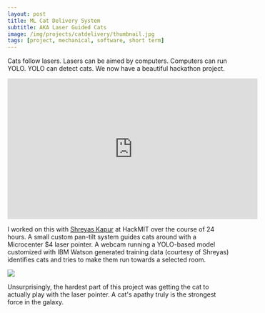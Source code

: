 ```yaml
---
layout: post
title: ML Cat Delivery System
subtitle: AKA Laser Guided Cats
image: /img/projects/catdelivery/thumbnail.jpg
tags: [project, mechanical, software, short term]
---
```

Cats follow lasers. Lasers can be aimed by computers. Computers can run YOLO. YOLO can detect cats. We now have a beautiful hackathon project.

<iframe width="560" height="315" src="https://www.youtube.com/embed/4MIq9EfABlo" frameborder="0" allow="accelerometer; autoplay; encrypted-media; gyroscope; picture-in-picture" allowfullscreen></iframe>

I worked on this with [Shreyas Kapur](http://www.shreyaskapur.com) at HackMIT over the course of 24 hours. A small custom pan-tilt system guides cats around with a Microcenter $4 laser pointer. A webcam running a YOLO-based model customized with IBM Watson generated training data (courtesy of Shreyas) identifies cats and tries to make them run towards a selected room. 

![](/img/projects/catdelivery/1.gif)

Unsurprisingly, the hardest part of this project was getting the cat to actually play with the laser pointer. A cat's apathy truly is the strongest force in the galaxy.